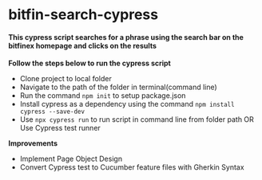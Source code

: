 # bitfin-search-cypress

#### This cypress script searches for a phrase using the search bar on the bitfinex homepage and clicks on the results

**Follow the steps below to run the cypress script**
- Clone project to local folder
- Navigate to the path of the folder in terminal(command line)
-  Run the command `npm init` to setup package.json
- Install cypress as a dependency using the command `npm install cypress --save-dev`
- Use `npx cypress run` to run script in command line from folder path OR Use Cypress test runner

**Improvements**
- Implement Page Object Design
- Convert Cypress test to Cucumber feature files with Gherkin Syntax
